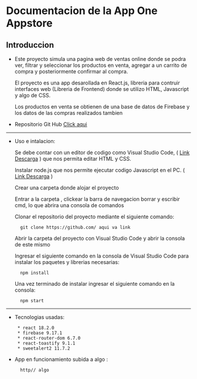 # Documentacion de la App One Appstore


## Introduccion
* Este proyecto simula una pagina web de ventas online donde se podra ver, filtrar y seleccionar los productos en venta, agregar a un carrito de compra y posteriormente confirmar al compra.

    El proyecto es una app desarollada en React.js, libreria para contruir interfaces web (Libreria de Frontend) donde se utilizo HTML, Javascript y algo de CSS.

    Los productos en venta se obtienen de una base de datos de Firebase y los datos de las compras realizados tambien

* Repositorio Git Hub [Click aqui](http://google.com)
-----
* Uso e intalacion:
    
    Se debe contar con un editor de codigo como Visual Studio Code, ( [Link Descarga](https://code.visualstudio.com/) ) que nos permita editar HTML y CSS.

    Instalar node.js que nos permite ejecutar codigo Javascript en el PC. ( [Link Descarga](https://nodejs.org/es/) )

    Crear una carpeta donde alojar el proyecto

    Entrar a la carpeta , clickear la barra de navegacion borrar y escribir cmd, lo que abrira una consola de comandos

    Clonar el repositorio del proyecto mediante el siguiente comando:

        git clone https://github.com/ aqui va link

    Abrir la carpeta del proyecto con Visual Studio Code y abrir la consola de este mismo
    
    Ingresar el siguiente comando en la consola de Visual Studio Code para instalar los paquetes y librerias necesarias:
        
        npm install

    Una vez terminado de instalar ingresar el siguiente comando en la consola:

        npm start

-----
* Tecnologias usadas:

       * react 18.2.0
       * firebase 9.17.1
       * react-router-dom 6.7.0
       * react-toastify 9.1.1
       * sweetalert2 11.7.2

* App en funcionamiento subida a algo :

        http// algo